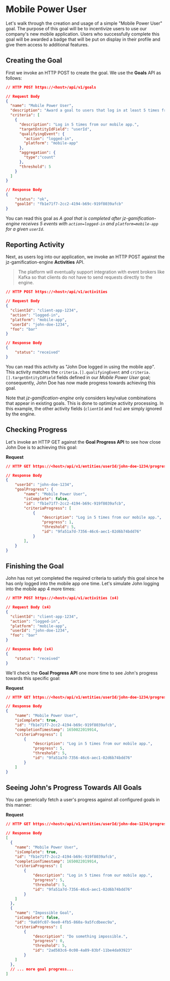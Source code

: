 
# Mobile Power User
Let's walk through the creation and usage of a simple "Mobile Power User" goal. The purpose of this goal will be to incentivize users to use our company's new mobile application. Users who successfully complete this goal will be awarded a badge that will be put on display in their profile and give them access to additional features.

## Creating the Goal
First we invoke an HTTP POST to create the goal. We use the **Goals** API as follows:

```json
// HTTP POST https://<host>/api/v1/goals

// Request Body
{
  "name": "Mobile Power User",
  "description": "Award a goal to users that log in at least 5 times from our mobile app.",
  "criteria": [
    {
      "description": "Log in 5 times from our mobile app.",
  	  "targetEntityIdField": "userId",
      "qualifyingEvent": {
        "action": "logged-in",
        "platform": "mobile-app"
      },
      "aggregation": {
      	"type":"count"
      },
      "threshold": 5
    }
  ]
}

// Response Body
{
    "status": "ok",
    "goalId": "fb1e71f7-2cc2-4194-b69c-919f8039afcb"
}
```

You can read this goal as *A goal that is completed after jz-gamification-engine receives 5 events with `action=logged-in` and `platform=mobile-app` for a given `userId`*.

## Reporting Activity
Next, as users log into our application, we invoke an HTTP POST against the jz-gamification-engine **Activities** API.

> The platform will eventually support integration with event brokers like Kafka so that clients do not have to send requests directly to the engine.

```json
// HTTP POST https://<host>/api/v1/activities

// Request Body
{
  "clientId": "client-app-1234",
  "action": "logged-in",
  "platform": "mobile-app",
  "userId": "john-doe-1234",
  "foo": "bar"
}

// Response Body
{
    "status": "received"
}
```

You can read this activity as "John Doe logged in using the mobile app". This activity matches the `criteria.[].qualifyingEvent` and `criteria.[].targetEntityIdField` fields defined in our *Mobile Power User* goal; consequently, John Doe has now made progress towards achieving this goal.

Note that *jz-gamification-engine* only considers key/value combinations that appear in existing goals. This is done to optimize activity processing. In this example, the other activity fields (`clientId` and `foo`) are simply ignored by the engine.

## Checking Progress
Let's invoke an HTTP GET against the **Goal Progress API** to see how close John Doe is to achieving this goal:

**Request**
```json
// HTTP GET https://<host>/api/v1/entities/userId/john-doe-1234/progress/fb1e71f7-2cc2-4194-b69c-919f8039afcb

// Response Body
{
    "userId": "john-doe-1234",
    "goalProgress": {
        "name": "Mobile Power User",
        "isComplete": false,
        "id": "fb1e71f7-2cc2-4194-b69c-919f8039afcb",
        "criteriaProgress": [
            {
                "description": "Log in 5 times from our mobile app.",
                "progress": 1,
                "threshold": 5,
                "id": "9fa51a7d-7356-46c6-aec1-02d6b74bdd76"
            }
        ],
    }
}
```

## Finishing the Goal

John has not yet completed the required criteria to satisfy this goal since he has only logged into the mobile app one time. Let's simulate John logging into the mobile app 4 more times:

```json
// HTTP POST https://<host>/api/v1/activities (x4)

// Request Body (x4)
{
  "clientId": "client-app-1234",
  "action": "logged-in",
  "platform": "mobile-app",
  "userId": "john-doe-1234",
  "foo": "bar"
}

// Response Body (x4)
{
    "status": "received"
}
```

We'll check the **Goal Progress API** one more time to see John's progress towards this specific goal:

**Request**
```json
// HTTP GET https://<host>/api/v1/entities/userId/john-doe-1234/progress/fb1e71f7-2cc2-4194-b69c-919f8039afcb

// Response Body
{
    "name": "Mobile Power User",
    "isComplete": true,
    "id": "fb1e71f7-2cc2-4194-b69c-919f8039afcb",
    "completionTimestamp": 1650022019914,
    "criteriaProgress": [
        {
            "description": "Log in 5 times from our mobile app.",
            "progress": 5,
            "threshold": 5,
            "id": "9fa51a7d-7356-46c6-aec1-02d6b74bdd76"
        }
    ]
}
```

## Seeing John's Progress Towards All Goals

You can generically fetch a user's progress against all configured goals in this manner:

**Request**
```json
// HTTP GET https://<host>/api/v1/entities/userId/john-doe-1234/progress

// Response Body
[
  {
    "name": "Mobile Power User",
    "isComplete": true,
    "id": "fb1e71f7-2cc2-4194-b69c-919f8039afcb",
    "completionTimestamp": 1650022019914,
    "criteriaProgress": [
        {
            "description": "Log in 5 times from our mobile app.",
            "progress": 5,
            "threshold": 5,
            "id": "9fa51a7d-7356-46c6-aec1-02d6b74bdd76"
        }
    ]
  },
  {
    "name": "Impossible Goal",
    "isComplete": false,
    "id": "9a69fc07-9ee0-4fb5-860a-9a5fcdbeec9a",
    "criteriaProgress": [
        {
            "description": "Do something impossible.",
            "progress": 0,
            "threshold": 5,
            "id": "2ad583c6-0c08-4a89-83bf-11be4da93923"
        }
    ]
  },
  // ... more goal progress...
]
```




